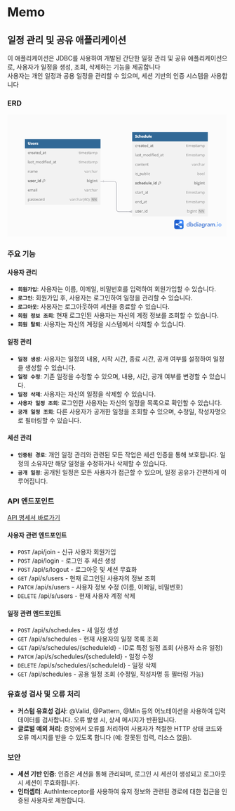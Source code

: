 # Memo
## 일정 관리 및 공유 애플리케이션
이 애플리케이션은 JDBC를 사용하여 개발된 간단한 일정 관리 및 공유 애플리케이션으로, 사용자가 일정을 생성, 조회, 삭제하는 기능을 제공합니다 <br>
사용자는 개인 일정과 공용 일정을 관리할 수 있으며, 세션 기반의 인증 시스템을 사용합니다

### ERD
<img src="Memo application.png" width = 500/>

### 주요 기능
#### 사용자 관리
- **``회원가입``**: 사용자는 이름, 이메일, 비밀번호를 입력하여 회원가입할 수 있습니다.
- **``로그인``**: 회원가입 후, 사용자는 로그인하여 일정을 관리할 수 있습니다.
- **``로그아웃``**: 사용자는 로그아웃하여 세션을 종료할 수 있습니다.
- **``회원 정보 조회``**: 현재 로그인된 사용자는 자신의 계정 정보를 조회할 수 있습니다.
- **``회원 탈퇴``**: 사용자는 자신의 계정을 시스템에서 삭제할 수 있습니다.
#### 일정 관리
- **``일정 생성``**: 사용자는 일정의 내용, 시작 시간, 종료 시간, 공개 여부를 설정하여 일정을 생성할 수 있습니다.
- **``일정 수정``**: 기존 일정을 수정할 수 있으며, 내용, 시간, 공개 여부를 변경할 수 있습니다.
- **``일정 삭제``**: 사용자는 자신의 일정을 삭제할 수 있습니다.
- **``사용자 일정 조회``**: 로그인한 사용자는 자신의 일정을 목록으로 확인할 수 있습니다.
- **``공개 일정 조회``**: 다른 사용자가 공개한 일정을 조회할 수 있으며, 수정일, 작성자명으로 필터링할 수 있습니다.
#### 세션 관리
- **``인증된 경로``**: 개인 일정 관리와 관련된 모든 작업은 세션 인증을 통해 보호됩니다. 일정의 소유자만 해당 일정을 수정하거나 삭제할 수 있습니다.
- **``공개 일정``**: 공개된 일정은 모든 사용자가 접근할 수 있으며, 일정 공유가 간편하게 이루어집니다.
### API 엔드포인트
[API 명세서 바로가기](https://documenter.getpostman.com/view/27240528/2sAXxLBZon)
#### 사용자 관련 엔드포인트
- ``POST`` /api/join - 신규 사용자 회원가입
- ``POST`` /api/login - 로그인 후 세션 생성
- ``POST`` /api/s/logout - 로그아웃 및 세션 무효화
- ``GET`` /api/s/users - 현재 로그인된 사용자의 정보 조회
- ``PATCH`` /api/s/users - 사용자 정보 수정 (이름, 이메일, 비밀번호)
- ``DELETE`` /api/s/users - 현재 사용자 계정 삭제
#### 일정 관련 엔드포인트
- ``POST`` /api/s/schedules - 새 일정 생성
- ``GET`` /api/s/schedules - 현재 사용자의 일정 목록 조회
- ``GET`` /api/s/schedules/{scheduleId} - ID로 특정 일정 조회 (사용자 소유 일정)
- ``PATCH`` /api/s/schedules/{scheduleId} - 일정 수정
- ``DELETE`` /api/s/schedules/{scheduleId} - 일정 삭제
- ``GET`` /api/schedules - 공용 일정 조회 (수정일, 작성자명 등 필터링 가능)
### 유효성 검사 및 오류 처리
- **커스텀 유효성 검사**: @Valid, @Pattern, @Min 등의 어노테이션을 사용하여 입력 데이터를 검사합니다. 오류 발생 시, 상세 메시지가 반환됩니다.
- **글로벌 예외 처리**: 중앙에서 오류를 처리하여 사용자가 적절한 HTTP 상태 코드와 오류 메시지를 받을 수 있도록 합니다 (예: 잘못된 입력, 리소스 없음).
### 보안
- **세션 기반 인증**: 인증은 세션을 통해 관리되며, 로그인 시 세션이 생성되고 로그아웃 시 세션이 무효화됩니다.
- **인터셉터**: AuthInterceptor를 사용하여 유저 정보와 관련된 경로에 대한 접근을 인증된 사용자로 제한합니다.





